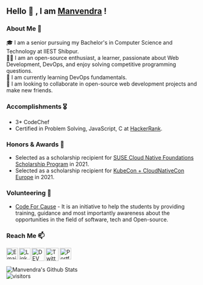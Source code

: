 ## Hello 👋 , I am [Manvendra](https://drive.google.com/file/d/1OC4kfcrDPlcqh5E3dKz2-8VMUyKznsPw/view?usp=sharing) !

### About Me 🚀
🎓  I am a senior pursuing my Bachelor's in Computer Science and Technology at IIEST Shibpur. </br>
👨‍💻   I am an open-source enthusiast, a learner, passionate about Web Development, DevOps, and enjoy solving competitive programming questions. </br> 
🌱  I am currently learning DevOps fundamentals.</br>
👯  I am looking to collaborate in open-source web development projects and make new friends. </br>

### Accomplishments 🎖️
- 3* CodeChef
- Certified in Problem Solving, JavaScript, C at [HackerRank](https://www.hackerrank.com/manu264). </br>

### Honors & Awards 🏅
- Selected as a scholarship recipient for [SUSE Cloud Native Foundations Scholarship Program](https://www.udacity.com/scholarships/suse-cloud-native-foundations-scholarship) in 2021.</br>
- Selected as a scholarship recipient for [KubeCon + CloudNativeCon Europe](https://events.linuxfoundation.org/kubecon-cloudnativecon-europe/) in 2021.</br>

### Volunteering 🙌
- [Code For Cause](https://codecau.se/yt) - It is an initiative to help the students by providing training, guidance and most importantly awareness about the opportunities in the field of software, tech and Open-source.


### Reach Me 📫
<a href="mailto:manvendra141986@gmail.com">
  <img align="left" width="30px" src="https://img.icons8.com/fluent/48/000000/email-open.png" alt="Email"/>
</a>
<a href="https://www.linkedin.com/in/manvendrajpoot/">
  <img align="left" width="30px" src="https://img.icons8.com/fluent/48/000000/linkedin.png" alt="LinkedIn"/>
</a>
<a href="https://dev.to/manvendrajpoot">
  <img align="left" width="34px" src="https://img.icons8.com/windows/32/000000/dev.png" alt="DEV" />
</a>
<a href="https://twitter.com/manvendrajpoot/">
  <img align="left" width="34px" src="https://img.icons8.com/color/48/000000/twitter--v1.png" alt="Twitter"/>
</a>
<!-- <a href="https://www.instagram.com/manvendrajpoot_/">
  <img align="left" width="30px" src="https://img.icons8.com/fluent/64/000000/instagram-new.png" alt="Instagram"/>
</a>
<a href="#">
  <img align="left" width="30px" src="https://img.icons8.com/material-two-tone/24/000000/open-resume.png" alt="fb" />
</a>-->
<a href="https://manvendra-rajpoot.web.app/">
  <img align="left" width="30px" src="https://img.icons8.com/plumpy/48/000000/portfolio.png" alt="Portfolio" />
</a> 
<br />
<br />


![Manvendra's Github Stats](https://github-readme-stats.vercel.app/api?username=manvendra-rajpoot&show_icons=true&hide_border=true)
<br />
![visitors](https://visitor-badge.laobi.icu/badge?page_id=manvendra-rajpoot.manvendra-rajpoot)

<!--
**manvendra-rajpoot/manvendra-rajpoot** is a ✨ _special_ ✨ repository because its `README.md` (this file) appears on your GitHub profile.

Here are some ideas to get you started:

- 🔭 I’m currently working on ...
- 🌱 I’m currently learning ...
- 👯 I’m looking to collaborate on ...
- 🤔 I’m looking for help with ...
- 💬 Ask me about ...
- 📫 How to reach me: ...
- 😄 Pronouns: ...
- ⚡ Fun fact: ...
-->
